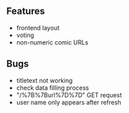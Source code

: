 Features
----

* frontend layout
* voting
* non-numeric comic URLs

Bugs
----

* titletext not working
* check data filling process
* "/%7B%7Burl%7D%7D" GET request
* user name only appears after refresh